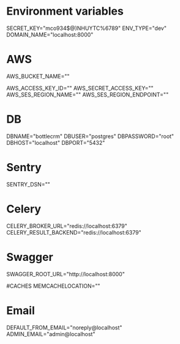 # Environment variables

SECRET_KEY="mco934$@)NHUYTC%6789"
ENV_TYPE="dev"
DOMAIN_NAME="localhost:8000"

# AWS
AWS_BUCKET_NAME=""

AWS_ACCESS_KEY_ID=""
AWS_SECRET_ACCESS_KEY=""
AWS_SES_REGION_NAME=""
AWS_SES_REGION_ENDPOINT=""


# DB
DBNAME="bottlecrm"
DBUSER="postgres"
DBPASSWORD="root"
DBHOST="localhost"
DBPORT="5432"

# Sentry
SENTRY_DSN=""

# Celery
CELERY_BROKER_URL="redis://localhost:6379"
CELERY_RESULT_BACKEND="redis://localhost:6379"

# Swagger
SWAGGER_ROOT_URL="http://localhost:8000"

#CACHES
MEMCACHELOCATION=""

# Email
DEFAULT_FROM_EMAIL="noreply@localhost"
ADMIN_EMAIL="admin@localhost"
